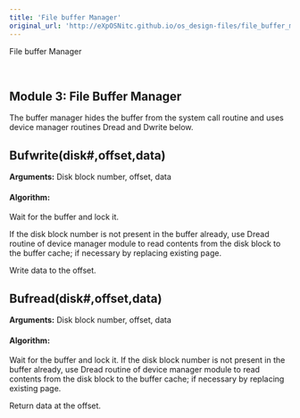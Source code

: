 ```yaml
---
title: 'File buffer Manager'
original_url: 'http://eXpOSNitc.github.io/os_design-files/file_buffer_manager.html'
---
```






File buffer Manager


































 

























  
  
  







Module 3: File Buffer Manager
-----------------------------


  

  

The buffer manager hides the buffer from the system call routine and uses device manager routines Dread and Dwrite below.



Bufwrite(disk#,offset,data)
---------------------------


  
  

**Arguments:** Disk block number, offset, data 


#### **Algorithm:**


Wait for the buffer and lock it.


If the disk block number is not present in the buffer already, use Dread routine of device manager module to read contents from the disk block to the buffer cache; if necessary by replacing existing page.


Write data to the offset.



Bufread(disk#,offset,data)
--------------------------


  
  

**Arguments:** Disk block number, offset, data 


#### **Algorithm:**


 Wait for the buffer and lock it.
If the disk block number is not present in the buffer already, use Dread routine of device manager module to read contents from the disk block to the buffer cache; if necessary by replacing existing page.


Return data at the offset.

















































